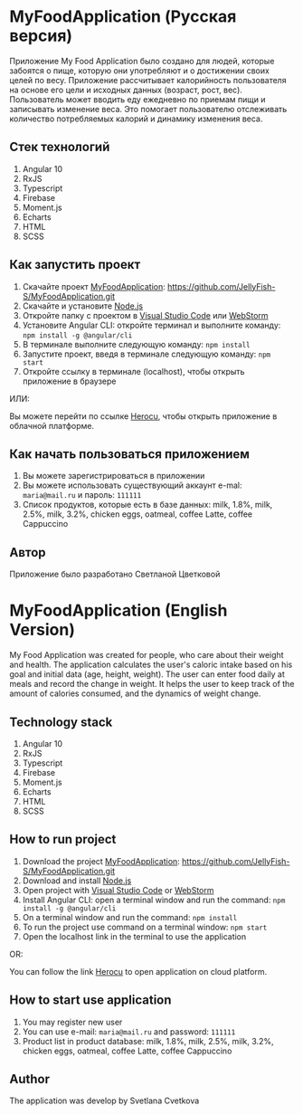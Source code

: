 # MyFoodApplication (Русская версия)

Приложение My Food Application было создано для людей, которые забоятся о пище, которую они употребляют и о достижении своих целей по весу.
Приложение рассчитывает калорийность пользователя на основе его цели и исходных данных (возраст, рост, вес).
Пользователь может вводить еду ежедневно по приемам пищи и записывать изменение веса.
Это помогает пользователю отслеживать количество потребляемых калорий и динамику изменения веса.

## Стек технологий

1) Angular 10
2) RxJS
3) Typescript
4) Firebase
5) Moment.js
6) Echarts
7) HTML
8) SCSS

## Как запустить проект

1) Скачайте проект [MyFoodApplication](https://github.com/JellyFish-S/MyFoodApplication.git): https://github.com/JellyFish-S/MyFoodApplication.git
2) Скачайте и установите [Node.js](https://nodejs.org)
3) Откройте папку с проектом в [Visual Studio Code](https://code.visualstudio.com/) или [WebStorm](https://www.jetbrains.com/ru-ru/webstorm/)
4) Установите Angular CLI: откройте терминал и выполните команду: `npm install -g @angular/cli`
5) В терминале выполните следующую команду: `npm install`
6) Запустите проект, введя в терминале следующую команду: `npm start`
7) Откройте ссылку в терминале (localhost), чтобы открыть приложение в браузере

ИЛИ:

Вы можете перейти по ссылке [Herocu](), чтобы открыть приложение в облачной платформе.

## Как начать пользоваться приложением

1) Вы можете зарегистрироваться в приложении
2) Вы можете использовать существующий аккаунт e-mal: `maria@mail.ru` и пароль: `111111`
3) Список продуктов, которые есть в базе данных:
    milk, 1.8%,
    milk, 2.5%,
    milk, 3.2%,
    chicken eggs,
    oatmeal,
    coffee Latte,
    coffee Cappuccino

## Aвтор

Приложение было разработано Светланой Цветковой

# MyFoodApplication (English Version)

My Food Application was created for people, who care about their weight and health.
The application calculates the user's caloric intake based on his goal and initial data (age, height, weight).
The user can enter food daily at meals and record the change in weight.
It helps the user to keep track of the amount of calories consumed, and the dynamics of weight change.

## Technology stack

1) Angular 10
2) RxJS
3) Typescript
4) Firebase
5) Moment.js
6) Echarts
7) HTML
8) SCSS

## How to run project

1) Download the project [MyFoodApplication](https://github.com/JellyFish-S/MyFoodApplication.git): https://github.com/JellyFish-S/MyFoodApplication.git
2) Download and install [Node.js](https://nodejs.org)
3) Open project with [Visual Studio Code](https://code.visualstudio.com/) or [WebStorm](https://www.jetbrains.com/ru-ru/webstorm/)
4) Install Angular CLI: open a terminal window and run the command: `npm install -g @angular/cli`
5) On a terminal window and run the command: `npm install`
6) To run the project use command on a terminal window: `npm start`
7) Open the localhost link in the terminal to use the application

OR:

You can follow the link [Herocu]() to open application on cloud platform.

## How to start use application

1) You may register new user
2) You can use e-mail: `maria@mail.ru` and password: `111111`
3) Product list in product database:
    milk, 1.8%,
    milk, 2.5%,
    milk, 3.2%,
    chicken eggs,
    oatmeal,
    coffee Latte,
    coffee Cappuccino
    
## Author

The application was develop by Svetlana Cvetkova
